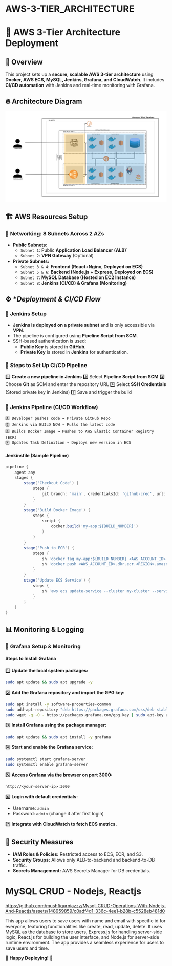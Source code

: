 # AWS-3-TIER_ARCHITECTURE

# 🚀 AWS 3-Tier Architecture Deployment

## 📌 Overview
This project sets up a **secure, scalable AWS 3-tier architecture** using **Docker, AWS ECS, MySQL, Jenkins, Grafana, and CloudWatch**. It includes **CI/CD automation** with Jenkins and real-time monitoring with Grafana.

## 🔥 Architecture Diagram

![AWS 3-Tier Architecture](./Architecture.png)

## 🏗️ AWS Resources Setup

### 🔹 **Networking: 8 Subnets Across 2 AZs**
- **Public Subnets:**
  - `Subnet 1`: Public **Application Load Balancer (ALB)`**
  - `Subnet 2`: **VPN Gateway** (Optional)
- **Private Subnets:**
  - `Subnet 3 & 4`: **Frontend (React+Nginx, Deployed on ECS)**
  - `Subnet 5 & 6`: **Backend (Node.js + Express, Deployed on ECS)**
  - `Subnet 7`: **MySQL Database (Hosted on EC2 Instance)**
  - `Subnet 8`: **Jenkins (CI/CD) & Grafana (Monitoring)**

## ⚙️ **Deployment & CI/CD Flow*

### 🔹 **Jenkins Setup**
- **Jenkins is deployed on a private subnet** and is only accessible via **VPN**.
- The pipeline is configured using **Pipeline Script from SCM**.
- SSH-based authentication is used:
  - **Public Key** is stored in **GitHub**.
  - **Private Key** is stored in **Jenkins** for authentication.

### 🔹 **Steps to Set Up CI/CD Pipeline**
1️⃣ **Create a new pipeline in Jenkins**
2️⃣ Select **Pipeline Script from SCM**
3️⃣ Choose **Git** as SCM and enter the repository URL
4️⃣ Select **SSH Credentials** (Stored private key in Jenkins)
5️⃣ Save and trigger the build

### 🔹 **Jenkins Pipeline (CI/CD Workflow)**
```plaintext
1️⃣ Developer pushes code → Private GitHub Repo
2️⃣ Jenkins via BUILD NOW → Pulls the latest code
3️⃣ Builds Docker Image → Pushes to AWS Elastic Container Registry (ECR)
4️⃣ Updates Task Definition → Deploys new version in ECS
```
#### **Jenkinsfile** (Sample Pipeline)
```groovy
pipeline {
    agent any
    stages {
        stage('Checkout Code') {
            steps {
                git branch: 'main', credentialsId: 'github-cred', url: 'https://github.com/user/repo.git'
            }
        }
        stage('Build Docker Image') {
            steps {
                script {
                    docker.build('my-app:${BUILD_NUMBER}')
                }
            }
        }
        stage('Push to ECR') {
            steps {
                sh 'docker tag my-app:${BUILD_NUMBER} <AWS_ACCOUNT_ID>.dkr.ecr.<REGION>.amazonaws.com/my-app:${BUILD_NUMBER}'
                sh 'docker push <AWS_ACCOUNT_ID>.dkr.ecr.<REGION>.amazonaws.com/my-app:${BUILD_NUMBER}'
            }
        }
        stage('Update ECS Service') {
            steps {
                sh 'aws ecs update-service --cluster my-cluster --service my-service --force-new-deployment'
            }
        }
    }
}
```

## 📊 **Monitoring & Logging**

### 🔹 **Grafana Setup & Monitoring**
#### **Steps to Install Grafana**
1️⃣ **Update the local system packages:**
```bash
sudo apt update && sudo apt upgrade -y
```

2️⃣ **Add the Grafana repository and import the GPG key:**
```bash
sudo apt install -y software-properties-common
sudo add-apt-repository "deb https://packages.grafana.com/oss/deb stable main"
sudo wget -q -O - https://packages.grafana.com/gpg.key | sudo apt-key add -
```

3️⃣ **Install Grafana using the package manager:**
```bash
sudo apt update && sudo apt install -y grafana
```

4️⃣ **Start and enable the Grafana service:**
```bash
sudo systemctl start grafana-server
sudo systemctl enable grafana-server
```

5️⃣ **Access Grafana via the browser on port 3000:**
```plaintext
http://<your-server-ip>:3000
```

6️⃣ **Login with default credentials:**
   - Username: `admin`
   - Password: `admin` (change it after first login)

7️⃣ **Integrate with CloudWatch to fetch ECS metrics.**

## 🔐 **Security Measures**
- **IAM Roles & Policies:** Restricted access to ECS, ECR, and S3.
- **Security Groups:** Allows only ALB-to-backend and backend-to-DB traffic.
- **Secrets Management:** AWS Secrets Manager for DB credentials.



<h1>MySQL CRUD - Nodejs, Reactjs</h1>


https://github.com/mushfiqurniazzz/Mysql-CRUD-Operations-With-Nodejs-And-Reactjs/assets/148959859/c0adf4d1-336c-4ee1-b28b-c5528eb481d0


<p>This app allows users to save users with name and email with specific id for everyone, featuring functionalities like create, read, update, delete. It uses MySQL as the database to store users, Express.js for handling server-side logic, React.js for building the user interface, and Node.js for server-side runtime environment. The app provides a seamless experience for users to save users and time.</p>

🚀 **Happy Deploying!** 🎯
